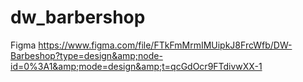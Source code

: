 # dw_barbershop
Figma https://www.figma.com/file/FTkFmMrmIMUipkJ8FrcWfb/DW-Barbeshop?type=design&amp;node-id=0%3A1&amp;mode=design&amp;t=qcGdOcr9FTdivwXX-1
